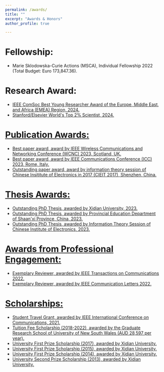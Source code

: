 ```yaml
---
permalink: /awards/
title: ""
excerpt: "Awards & Honors"
author_profile: true

---
```

# <i class="fa fa-fw fa-trophy"></i> Fellowship:
* Marie Sklodowska-Curie Actions (MSCA), Individual Fellowship 2022 (Total Budget: Euro 173,847.36).

# <i class="fa fa-fw fa-trophy"></i> Research Award:
* <a href="https://emea.regions.comsoc.org/emea-regional-awards/emea-regional-award-winners/">IEEE ComSoc Best Young Researcher Award of the Europe, Middle East, and Africa (EMEA) Region, 2024.
* Stanford/Elsevier World's Top 2% Scientist, 2024.

    
# <i class="fa fa-fw fa-trophy"></i> Publication Awards:
* Best paper award, award by IEEE Wireless Communications and Networking Conference (WCNC) 2023, Scotland, UK.
* Best paper award, award by IEEE Communications Conference (ICC) 2023, Rome, Italy.
* Outstanding paper award, award by information theory session of Chinese Insititute of Electronics in 2017 (CIEIT 2017), Shenzhen, China.

# <i class="fa fa-fw fa-trophy"></i> Thesis Awards:
* Outstanding PhD Thesis, awarded by Xidian University, 2023.
* Outstanding PhD Thesis, awarded by Provincial Education Department of Shaan'xi Province, China, 2023.
* Outstanding PhD Thesis, awarded by Information Theory Session of Chinese Institute of Electronics, 2023.


# <i class="fa fa-fw fa-trophy"></i> Awards from Professional Engagement:
* Exemplary Reviewer, awarded by IEEE Transactions on Communications 2022.
* Exemplary Reviewer, awarded by IEEE Communication Letters 2022.

# <i class="fa fa-fw fa-trophy"></i> Scholarships:
* Student Travel Grant, awarded by IEEE International Conference on Communications, 2021.
* Tuition Fee Scholarship (2018-2022), awarded by the Graduate Research School of University of New South Wales (AUD 28,597 per year).
* University First Prize Scholarship (2017), awarded by Xidian University.
* University First Prize Scholarship (2015), awarded by Xidian University.
* University First Prize Scholarship (2014), awarded by Xidian University.
* University Second Prize Scholarship (2013), awarded by Xidian University.
